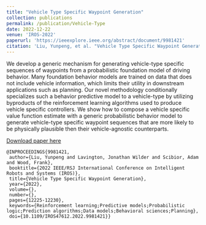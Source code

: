 ```yaml
---
title: "Vehicle Type Specific Waypoint Generation"
collection: publications
permalink: /publication/Vehicle-Type
date: 2022-12-22
venue: 'IROS-2022'
paperurl: 'https://ieeexplore.ieee.org/abstract/document/9981421'
citation: 'Liu, Yunpeng, et al. "Vehicle Type Specific Waypoint Generation." IROS 2022.'
---
```

We develop a generic mechanism for generating vehicle-type specific sequences of waypoints from a probabilistic foundation model of driving behavior. Many foundation behavior models are trained on data that does not include vehicle information, which limits their utility in downstream applications such as planning. Our novel methodology conditionally specializes such a behavior predictive model to a vehicle-type by utilizing byproducts of the reinforcement learning algorithms used to produce vehicle specific controllers. We show how to compose a vehicle specific value function estimate with a generic probabilistic behavior model to generate vehicle-type specific waypoint sequences that are more likely to be physically plausible then their vehicle-agnostic counterparts.

[Download paper here](https://ieeexplore.ieee.org/abstract/document/9981421)

 ```   
@INPROCEEDINGS{9981421,
  author={Liu, Yunpeng and Lavington, Jonathan Wilder and Scibior, Adam and Wood, Frank},
  booktitle={2022 IEEE/RSJ International Conference on Intelligent Robots and Systems (IROS)}, 
  title={Vehicle Type Specific Waypoint Generation}, 
  year={2022},
  volume={},
  number={},
  pages={12225-12230},
  keywords={Reinforcement learning;Predictive models;Probabilistic logic;Prediction algorithms;Data models;Behavioral sciences;Planning},
  doi={10.1109/IROS47612.2022.9981421}}
 ```